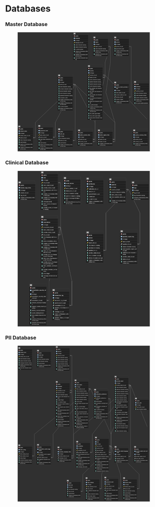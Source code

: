 # Databases

###

### Master Database

<figure><img src="../.gitbook/assets/Master.png" alt=""><figcaption></figcaption></figure>

### Clinical Database

<figure><img src="../.gitbook/assets/Clinical.png" alt=""><figcaption></figcaption></figure>

### PII Database

<figure><img src="../.gitbook/assets/PII.png" alt=""><figcaption></figcaption></figure>



